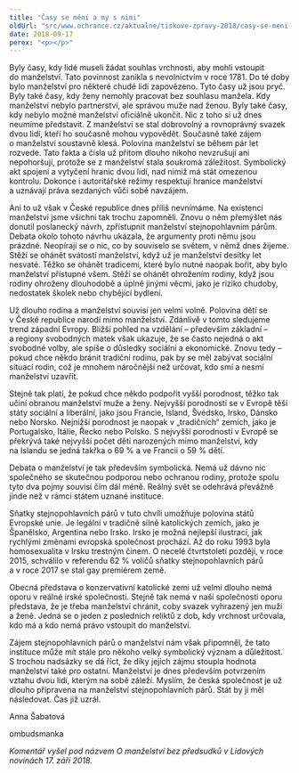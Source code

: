 ```yaml
---
title: "Časy se mění a my s nimi"
oldUrl: "src/www.ochrance.cz/aktualne/tiskove-zpravy-2018/casy-se-meni-a-my-s-nimi"
date: 2018-09-17
perex: "<p></p>"
---
```


<!-- imported from the old website -->

<p>Byly časy, kdy lidé museli žádat souhlas vrchnosti, aby mohli vstoupit do manželství. Tato povinnost zanikla s nevolnictvím v roce 1781. Do té doby bylo manželství pro některé chudé lidi zapovězeno. Tyto časy už jsou pryč. Byly také časy, kdy ženy nemohly pracovat bez souhlasu manžela. Kdy manželství nebylo partnerství, ale správou muže nad ženou. Byly také časy, kdy nebylo možné manželství oficiálně ukončit. Nic z toho si už dnes neumíme představit. Z manželství se stal dobrovolný a rovnoprávný svazek dvou lidí, kteří ho současně mohou vypovědět. Současně také zájem o manželství soustavně klesá. Polovina manželství se během pár let rozvede. Tato fakta a čísla už přitom dlouho nikoho nevzrušují ani nepohoršují, protože se z manželství stala soukromá záležitost. Symbolický akt spojení a vytyčení hranic dvou lidí, nad nimiž má stát omezenou kontrolu. Dokonce i autoritářské režimy respektují hranice manželství a uznávají práva sezdaných vůči sobě navzájem. </p> <p>Ani to už však v České republice dnes příliš nevnímáme. Na existenci manželství jsme všichni tak trochu zapomněli. Znovu o něm přemýšlet nás donutil poslanecký návrh, zpřístupnit manželství stejnopohlavním párům. Debata okolo tohoto návrhu ukázala, že argumenty proti němu jsou prázdné. Neopírají se o nic, co by souviselo se světem, v němž dnes žijeme. Stěží se ohánět svátostí manželství, když už je manželství desítky let nesvaté. Těžko se ohánět tradicemi, které bylo nutné naopak bořit, aby bylo manželství přístupné všem. Stěží se ohánět ohrožením rodiny, když jsou rodiny ohroženy dlouhodobě a úplně jinými věcmi, jako je riziko chudoby, nedostatek školek nebo chybějící bydlení. </p> <p>Už dlouho rodina a manželství souvisí jen velmi volně. Polovina dětí se v České republice narodí mimo manželství. Zdánlivě v tomto sledujeme trend západní Evropy. Bližší pohled na vzdělání – především základní – a regiony svobodných matek však ukazuje, že se často nejedná o akt svobodné volby, ale spíše o důsledky sociální a ekonomické. Znovu tedy – pokud chce někdo bránit tradiční rodinu, pak by se měl zabývat sociální situací rodin, což je mnohem náročnější než určovat, kdo smí a nesmí manželství uzavřít. </p> <p>Stejně tak platí, že pokud chce někdo podpořit vyšší porodnost, těžko tak učiní obranou manželství muže a ženy. Nejvyšší porodnosti se v Evropě těší státy sociální a liberální, jako jsou Francie, Island, Švédsko, Irsko, Dánsko nebo Norsko. Nejnižší porodnost je naopak v „tradičních“ zemích, jako je Portugalsko, Itálie, Řecko nebo Polsko. S nejvyšší porodností v Evropě se překrývá také nejvyšší počet dětí narozených mimo manželství, kdy na Islandu se jedná takřka o 69 % a ve Francii o 59 % dětí. </p> <p>Debata o manželství je tak především symbolická. Nemá už dávno nic společného se skutečnou podporou nebo ochranou rodiny, protože spolu tyto dva pojmy souvisí čím dál méně. Reálný svět se odehrává převážně jinde než v rámci státem uznané instituce.  </p> <p>Sňatky stejnopohlavních párů v tuto chvíli umožňuje polovina států Evropské unie. Je legální v tradičně silně katolických zemích, jako je Španělsko, Argentina nebo Irsko. Irsko je možná nejlepší ilustrací, jak rychlými změnami evropská společnost prochází. Až do roku 1993 byla homosexualita v Irsku trestným činem. O necelé čtvrtstoletí později, v roce 2015, schválilo v referendu 62 % voličů sňatky stejnopohlavních párů a v roce 2017 se stal gay premiérem země. </p> <p>Obecná představa o konzervativní katolické zemi už velmi dlouho nemá oporu v reálné irské společnosti. Stejně tak nemá v naší společnosti oporu představa, že je třeba manželství chránit, coby svazek vyhrazený jen muži a ženě. Jedná se o jeden z posledních reliktů z dob, kdy vrchnost určovala, kdo má a kdo nemá právo vstoupit do manželství. </p> <p>Zájem stejnopohlavních párů o manželství nám však připomněl, že tato instituce může mít stále pro někoho velký symbolický význam a důležitost. S trochou nadsázky se dá říct, že díky jejich zájmu stoupla hodnota manželství také pro ostatní. Manželství je dnes především potvrzením vztahu dvou lidí, kterým na sobě záleží. Myslím, že česká společnost je už dlouho připravena na manželství stejnopohlavních párů. Stát by ji měl následovat. Čas již uzrál. </p> <p>Anna Šabatová</p> <p>ombudsmanka</p><p><i>Komentář vyšel pod názvem O manželství bez předsudků v Lidových novinách 17. září 2018.</i></p><p></p>
